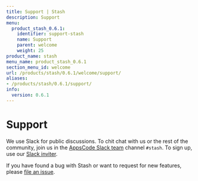 ```yaml
---
title: Support | Stash
description: Support
menu:
  product_stash_0.6.1:
    identifier: support-stash
    name: Support
    parent: welcome
    weight: 25
product_name: stash
menu_name: product_stash_0.6.1
section_menu_id: welcome
url: /products/stash/0.6.1/welcome/support/
aliases:
- /products/stash/0.6.1/support/
info:
  version: 0.6.1
---
```


# Support

We use Slack for public discussions. To chit chat with us or the rest of the community, join us in the [AppsCode Slack team](https://appscode.slack.com/messages/C8NCX6N23/details/) channel `#stash`. To sign up, use our [Slack inviter](https://slack.appscode.com/).

If you have found a bug with Stash or want to request for new features, please [file an issue](https://github.com/appscode/stash/issues/new).
